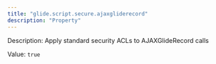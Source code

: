```yaml
---
title: "glide.script.secure.ajaxgliderecord"
description: "Property"
---
```


Description: Apply standard security ACLs to AJAXGlideRecord calls

Value: `true`